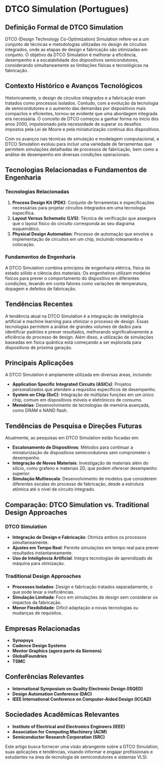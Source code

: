# DTCO Simulation (Portugues)

## Definição Formal de DTCO Simulation

DTCO (Design Technology Co-Optimization) Simulation refere-se a um conjunto de técnicas e metodologias utilizadas no design de circuitos integrados, onde as etapas de design e fabricação são otimizadas em conjunto. O objetivo da DTCO Simulation é melhorar a eficiência, desempenho e a escalabilidade dos dispositivos semicondutores, considerando simultaneamente as limitações físicas e tecnológicas na fabricação.

## Contexto Histórico e Avanços Tecnológicos

Historicamente, o design de circuitos integrados e a fabricação eram tratados como processos isolados. Contudo, com a evolução da tecnologia de semicondutores e o aumento das demandas por dispositivos mais compactos e eficientes, tornou-se evidente que uma abordagem integrada era necessária. O conceito de DTCO começou a ganhar forma no início dos anos 2000, impulsionado pela necessidade de superar os desafios impostos pela Lei de Moore e pela miniaturização contínua dos dispositivos.

Com os avanços nas técnicas de simulação e modelagem computacional, a DTCO Simulation evoluiu para incluir uma variedade de ferramentas que permitem simulações detalhadas de processos de fabricação, bem como a análise de desempenho em diversas condições operacionais.

## Tecnologias Relacionadas e Fundamentos de Engenharia

### Tecnologias Relacionadas

1. **Process Design Kit (PDK)**: Conjunto de ferramentas e especificações necessárias para projetar circuitos integrados em uma tecnologia específica.
2. **Layout Versus Schematic (LVS)**: Técnica de verificação que assegura que o layout físico do circuito corresponda ao seu diagrama esquemático.
3. **Physical Design Automation**: Processo de automação que envolve a implementação de circuitos em um chip, incluindo roteamento e colocação.

### Fundamentos de Engenharia

A DTCO Simulation combina princípios de engenharia elétrica, física do estado sólido e ciência dos materiais. Os engenheiros utilizam modelos físicos para prever o comportamento do dispositivo em diferentes condições, levando em conta fatores como variações de temperatura, dopagem e defeitos de fabricação.

## Tendências Recentes

A tendência atual na DTCO Simulation é a integração de inteligência artificial e machine learning para otimizar o processo de design. Essas tecnologias permitem a análise de grandes volumes de dados para identificar padrões e prever resultados, melhorando significativamente a eficiência do processo de design. Além disso, a utilização de simulações baseadas em física quântica está começando a ser explorada para dispositivos de próxima geração.

## Principais Aplicações

A DTCO Simulation é amplamente utilizada em diversas áreas, incluindo:

- **Application Specific Integrated Circuits (ASICs)**: Projetos personalizados que atendem a requisitos específicos de desempenho.
- **System on Chip (SoC)**: Integração de múltiplas funções em um único chip, comum em dispositivos móveis e eletrônicos de consumo.
- **Memórias**: Desenvolvimento de tecnologias de memória avançada, como DRAM e NAND flash.

## Tendências de Pesquisa e Direções Futuras

Atualmente, as pesquisas em DTCO Simulation estão focadas em:

- **Escalonamento de Dispositivos**: Métodos para continuar a miniaturização de dispositivos semicondutores sem comprometer o desempenho.
- **Integração de Novos Materiais**: Investigação de materiais além do silício, como grafeno e materiais 2D, que podem oferecer desempenho superior.
- **Simulação Multiescala**: Desenvolvimento de modelos que considerem diferentes escalas do processo de fabricação, desde a estrutura atômica até o nível de circuito integrado.

## Comparação: DTCO Simulation vs. Traditional Design Approaches

### DTCO Simulation

- **Integração de Design e Fabricação**: Otimiza ambos os processos simultaneamente.
- **Ajustes em Tempo Real**: Permite simulações em tempo real para prever resultados instantaneamente.
- **Uso de Inteligência Artificial**: Integra tecnologias de aprendizado de máquina para otimização.

### Traditional Design Approaches

- **Processos Isolados**: Design e fabricação tratados separadamente, o que pode levar a ineficiências.
- **Simulação Limitada**: Foco em simulações de design sem considerar os impactos da fabricação.
- **Menor Flexibilidade**: Difícil adaptação a novas tecnologias ou mudanças de requisitos.

## Empresas Relacionadas

- **Synopsys**
- **Cadence Design Systems**
- **Mentor Graphics (agora parte da Siemens)**
- **GlobalFoundries**
- **TSMC**

## Conferências Relevantes

- **International Symposium on Quality Electronic Design (ISQED)**
- **Design Automation Conference (DAC)**
- **IEEE International Conference on Computer-Aided Design (ICCAD)**

## Sociedades Acadêmicas Relevantes

- **Institute of Electrical and Electronics Engineers (IEEE)**
- **Association for Computing Machinery (ACM)**
- **Semiconductor Research Corporation (SRC)**

Este artigo busca fornecer uma visão abrangente sobre a DTCO Simulation, suas aplicações e tendências, visando informar e engajar profissionais e estudantes na área de tecnologia de semicondutores e sistemas VLSI.